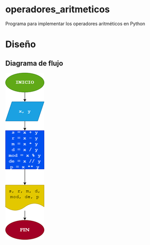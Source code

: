 # operadores_aritmeticos
Programa para implementar los operadores aritméticos en Python

# Diseño

## Diagrama de flujo

![Diagrama de flujo](diagrama.png "Diagrama de flujo")
